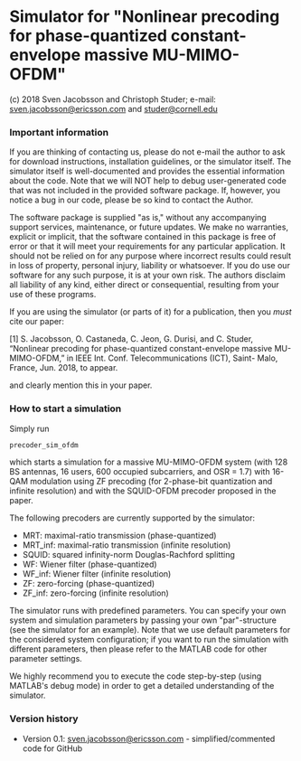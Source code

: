 # Simulator for "Nonlinear precoding for phase-quantized constant-envelope massive MU-MIMO-OFDM"
(c) 2018 Sven Jacobsson and Christoph Studer;
e-mail: sven.jacobsson@ericsson.com and studer@cornell.edu

### Important information

If you are thinking of contacting us, please do not e-mail the author to ask for download instructions, installation guidelines, or the simulator itself. The simulator itself is well-documented and provides the essential information about the code. Note that we will NOT help to debug user-generated code that was not included in the provided software package. If, however, you notice a bug in our code, please be so kind to contact the Author.

The software package is supplied "as is," without any accompanying support services, maintenance, or future updates. We make no warranties, explicit or implicit, that the software contained in this package is free of error or that it will meet your requirements for any particular application. It should not be relied on for any purpose where incorrect results could result in loss of property, personal injury, liability or whatsoever. If you do use our software for any such purpose, it is at your own risk. The authors disclaim all liability of any kind, either direct or consequential, resulting from your use of these programs.

If you are using the simulator (or parts of it) for a publication, then you *must* cite our paper:

[1] S. Jacobsson, O. Castaneda, C. Jeon, G. Durisi, and C. Studer, “Nonlinear precoding for phase-quantized constant-envelope massive MU-MIMO-OFDM,” in IEEE Int. Conf. Telecommunications (ICT), Saint- Malo, France, Jun. 2018, to appear.

and clearly mention this in your paper.

### How to start a simulation

Simply run

```sh
precoder_sim_ofdm
```

which starts a simulation for a massive MU-MIMO-OFDM system (with 128 BS antennas, 16 users, 600 occupied subcarriers, and OSR = 1.7) with 16-QAM modulation using ZF precoding (for 2-phase-bit quantization and infinite resolution) and with the SQUID-OFDM precoder proposed in the paper.

The following precoders are currently supported by the simulator:
  - MRT: maximal-ratio transmission (phase-quantized)
  - MRT_inf: maximal-ratio transmission (infinite resolution)
  - SQUID: squared infinity-norm Douglas-Rachford splitting
  - WF: Wiener filter (phase-quantized)
  - WF_inf: Wiener filter (infinite resolution)
  - ZF: zero-forcing (phase-quantized)
  - ZF_inf: zero-forcing (infinite resolution)

The simulator runs with predefined parameters. You can specify your own system and simulation parameters by passing your own "par"-structure (see the simulator for an example). Note that we use default parameters for the considered system configuration; if you want to run the simulation with different parameters, then please refer to the MATLAB code for other parameter settings.

We highly recommend you to execute the code step-by-step (using MATLAB's debug mode) in order to get a detailed understanding of the simulator.

### Version history
- Version 0.1: sven.jacobsson@ericsson.com - simplified/commented code for GitHub
